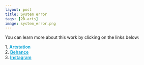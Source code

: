 ```yaml
---
layout: post 
title: System error
tags: [2D-arts]
image: system_error.png
---
```


<!--more-->

You can learn more about this work by clicking on the links below: <br/>

<div>
	1.
    <a href="https://www.artstation.com/artwork/lVnOao" target="_blank" style="font-weight: bold; color: #1CAAD9;">Artstation</a><br/>
	2.
	<a href="https://www.behance.net/gallery/84999161/System-error" target="_blank" style="font-weight: bold; color: #1CAAD9;">Behance</a><br/>
	3.
	<a href="https://www.instagram.com/p/CCaqxu-h2SU/" target="_blank" style="font-weight: bold; color: #1CAAD9;">Instagram</a><br/>	
</div>
